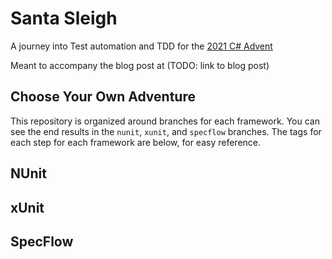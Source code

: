 # Santa Sleigh

A journey into Test automation and TDD for the [2021 C# Advent](https://www.csadvent.christmas/)

Meant to accompany the blog post at (TODO: link to blog post)

## Choose Your Own Adventure

This repository is organized around branches for each framework. You can see the end results in the `nunit`, `xunit`, and `specflow` branches. The tags for each step for each framework are below, for easy reference.

## NUnit

## xUnit

## SpecFlow